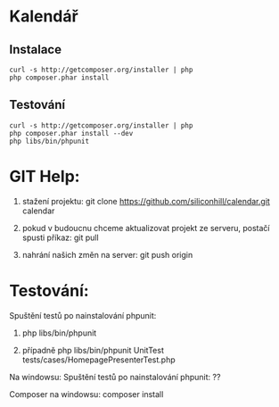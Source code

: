 ﻿Kalendář
========

Instalace
---------

	curl -s http://getcomposer.org/installer | php
	php composer.phar install

Testování
---------

	curl -s http://getcomposer.org/installer | php
	php composer.phar install --dev
	php libs/bin/phpunit

	
GIT Help:
========


  1) stažení projektu:
    git clone https://github.com/siliconhill/calendar.git calendar
    
  2) pokud v budoucnu chceme aktualizovat projekt ze serveru, postačí spusti příkaz:
    git pull
    
  3) nahrání našich změn na server:
    git push origin

Testování:
==========

  Spuštění testů po nainstalování phpunit:
  1) php libs/bin/phpunit

  2) případně php libs/bin/phpunit UnitTest tests/cases/HomepagePresenterTest.php

  Na windowsu:
  Spuštění testů po nainstalování phpunit:
  ??
  

Composer na windowsu:
  composer install
   